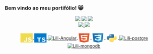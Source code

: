 
### Bem vindo ao meu portifólio! 😸

<div align="center">
  <a href="https://www.instagram.com/marqs_lih/" target="_blank"><img src="https://img.shields.io/badge/-Instagram-%23E4405F?style=for-the-badge&logo=instagram&logoColor=white" target="_blank"></a>
  <a href="https://www.linkedin.com/in/marqs-lilian/" target="_blank"><img src="https://img.shields.io/badge/-LinkedIn-%230077B5?style=for-the-badge&logo=linkedin&logoColor=white" target="_blank"></a> 
  <a href="mailto:marques.lilian97@gmail.com"><img src="https://img.shields.io/badge/-Gmail-%23333?style=for-the-badge&logo=gmail&logoColor=white" target="_blank"></a>
</div>

<div align="center">
<a href="https://github.com/Lilianmarqs">
<img height="180em" src="https://github-readme-stats.vercel.app/api/top-langs/?username=Lilianmarqs&layout=compact&langs_count=7&theme=radical"/>
<img height="180em" src="https://github-readme-stats.vercel.app/api?username=Lilianmarqs&show_icons=true&theme=radical&include_all_commits=true&count_private=true"/>
</div>
 
<div style="display: inline_block" align="center"><br>
  <img align="center" alt="Lili-Js" height="30" width="40" src="https://raw.githubusercontent.com/devicons/devicon/master/icons/javascript/javascript-plain.svg">
  <img align="center" alt="Lili-Ts" height="30" width="40" src="https://raw.githubusercontent.com/devicons/devicon/master/icons/typescript/typescript-plain.svg">
  <img align="center" alt="Lili-Angular" height="30" width="40" src="https://cdn.jsdelivr.net/gh/devicons/devicon/icons/angularjs/angularjs-original.svg">
  <img align="center" alt="Lili-HTML" height="30" width="40" src="https://raw.githubusercontent.com/devicons/devicon/master/icons/html5/html5-original.svg">
  <img align="center" alt="Lili-CSS" height="30" width="40" src="https://raw.githubusercontent.com/devicons/devicon/master/icons/css3/css3-original.svg">
  <img align="center" alt="Lili-Python" height="30" width="40" src="https://raw.githubusercontent.com/devicons/devicon/master/icons/python/python-original.svg">
  <!--<img align="center" alt="Lili-Csharp" height="30" width="40" src="https://raw.githubusercontent.com/devicons/devicon/master/icons/csharp/csharp-original.svg"> -->
  <!-- <img align="center" alt="Lili-sql" height="30" width="40" src="https://cdn.jsdelivr.net/gh/devicons/devicon/icons/mysql/mysql-original-wordmark.svg"> -->
   <img align="center" alt="Lili-postgre" height="30" width="40" src="https://cdn.jsdelivr.net/gh/devicons/devicon/icons/postgresql/postgresql-original-wordmark.svg">
  <img align="center" alt="Lili-mongodb" height="30" width="40" src="https://cdn.jsdelivr.net/gh/devicons/devicon/icons/mongodb/mongodb-original-wordmark.svg" />

</div>
  <!--dark, radical, merko, gruvbox, tokyonight, onedark, cobalt, synthwave, highcontrast, dracula
https://devicon.dev/
-->

